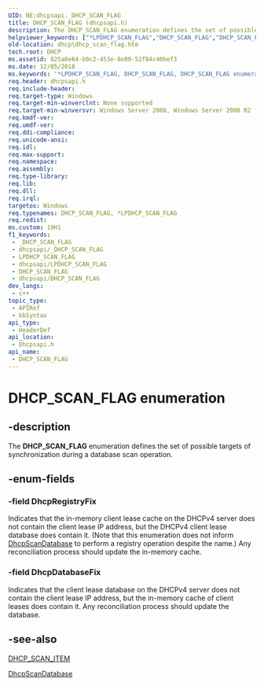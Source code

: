 ```yaml
---
UID: NE:dhcpsapi._DHCP_SCAN_FLAG
title: DHCP_SCAN_FLAG (dhcpsapi.h)
description: The DHCP_SCAN_FLAG enumeration defines the set of possible targets of synchronization during a database scan operation.
helpviewer_keywords: ["*LPDHCP_SCAN_FLAG","DHCP_SCAN_FLAG","DHCP_SCAN_FLAG enumeration [DHCP]","DhcpDatabaseFix","DhcpRegistryFix","LPDHCP_SCAN_FLAG","LPDHCP_SCAN_FLAG enumeration pointer [DHCP]","dhcp.dhcp_scan_flag","dhcpsapi/DHCP_SCAN_FLAG","dhcpsapi/DhcpDatabaseFix","dhcpsapi/DhcpRegistryFix","dhcpsapi/LPDHCP_SCAN_FLAG"]
old-location: dhcp\dhcp_scan_flag.htm
tech.root: DHCP
ms.assetid: 825a0e64-b0c2-453e-8e00-52f84c40bef3
ms.date: 12/05/2018
ms.keywords: '*LPDHCP_SCAN_FLAG, DHCP_SCAN_FLAG, DHCP_SCAN_FLAG enumeration [DHCP], DhcpDatabaseFix, DhcpRegistryFix, LPDHCP_SCAN_FLAG, LPDHCP_SCAN_FLAG enumeration pointer [DHCP], dhcp.dhcp_scan_flag, dhcpsapi/DHCP_SCAN_FLAG, dhcpsapi/DhcpDatabaseFix, dhcpsapi/DhcpRegistryFix, dhcpsapi/LPDHCP_SCAN_FLAG'
req.header: dhcpsapi.h
req.include-header: 
req.target-type: Windows
req.target-min-winverclnt: None supported
req.target-min-winversvr: Windows Server 2008, Windows Server 2008 R2 [desktop apps only]
req.kmdf-ver: 
req.umdf-ver: 
req.ddi-compliance: 
req.unicode-ansi: 
req.idl: 
req.max-support: 
req.namespace: 
req.assembly: 
req.type-library: 
req.lib: 
req.dll: 
req.irql: 
targetos: Windows
req.typenames: DHCP_SCAN_FLAG, *LPDHCP_SCAN_FLAG
req.redist: 
ms.custom: 19H1
f1_keywords:
 - _DHCP_SCAN_FLAG
 - dhcpsapi/_DHCP_SCAN_FLAG
 - LPDHCP_SCAN_FLAG
 - dhcpsapi/LPDHCP_SCAN_FLAG
 - DHCP_SCAN_FLAG
 - dhcpsapi/DHCP_SCAN_FLAG
dev_langs:
 - c++
topic_type:
 - APIRef
 - kbSyntax
api_type:
 - HeaderDef
api_location:
 - Dhcpsapi.h
api_name:
 - DHCP_SCAN_FLAG
---
```


# DHCP_SCAN_FLAG enumeration


## -description

The <b>DHCP_SCAN_FLAG</b> enumeration defines the set of possible targets of synchronization during a database scan operation.

## -enum-fields

### -field DhcpRegistryFix

Indicates that the in-memory client lease cache on the DHCPv4 server does not contain the client lease IP address, but the DHCPv4 client lease database does contain it. (Note that this enumeration does not inform <a href="https://docs.microsoft.com/previous-versions/windows/desktop/api/dhcpsapi/nf-dhcpsapi-dhcpscandatabase">DhcpScanDatabase</a> to perform a registry operation despite the name.) Any reconciliation process should update the in-memory cache.

### -field DhcpDatabaseFix

Indicates that the client lease database on the DHCPv4 server does not contain the client lease IP address, but the in-memory cache of client leases  does contain it. Any reconciliation process should update the database.

## -see-also

<a href="https://docs.microsoft.com/windows/desktop/api/dhcpsapi/ns-dhcpsapi-dhcp_scan_item">DHCP_SCAN_ITEM</a>



<a href="https://docs.microsoft.com/previous-versions/windows/desktop/api/dhcpsapi/nf-dhcpsapi-dhcpscandatabase">DhcpScanDatabase</a>

